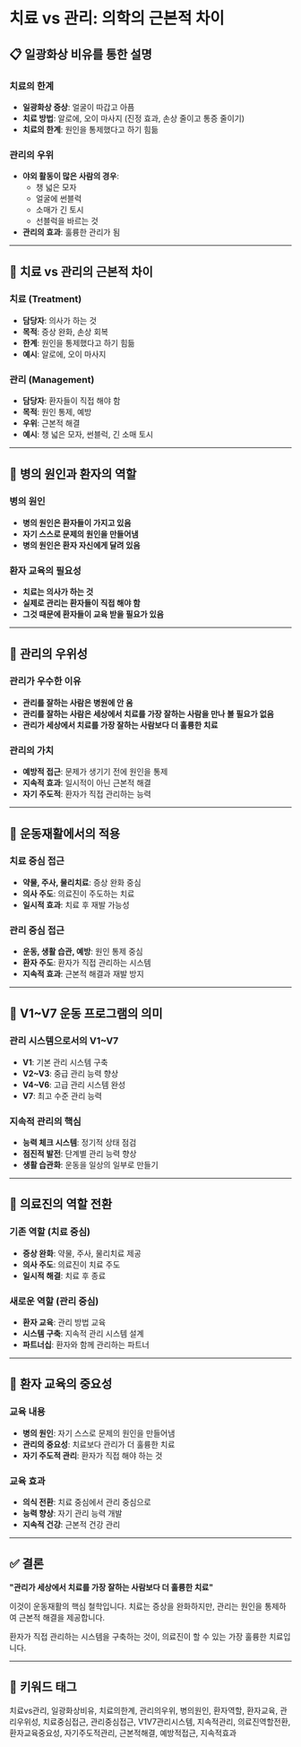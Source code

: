 # 치료 vs 관리: 의학의 근본적 차이

## 📋 일광화상 비유를 통한 설명

### 치료의 한계
- **일광화상 증상**: 얼굴이 따갑고 아픔
- **치료 방법**: 알로에, 오이 마사지 (진정 효과, 손상 줄이고 통증 줄이기)
- **치료의 한계**: 원인을 통제했다고 하기 힘듦

### 관리의 우위
- **야외 활동이 많은 사람의 경우**:
  - 챙 넓은 모자
  - 얼굴에 썬블럭
  - 소매가 긴 토시
  - 선블럭을 바르는 것
- **관리의 효과**: 훌륭한 관리가 됨

---

## 🔹 치료 vs 관리의 근본적 차이

### 치료 (Treatment)
- **담당자**: 의사가 하는 것
- **목적**: 증상 완화, 손상 회복
- **한계**: 원인을 통제했다고 하기 힘듦
- **예시**: 알로에, 오이 마사지

### 관리 (Management)
- **담당자**: 환자들이 직접 해야 함
- **목적**: 원인 통제, 예방
- **우위**: 근본적 해결
- **예시**: 챙 넓은 모자, 썬블럭, 긴 소매 토시

---

## 🔹 병의 원인과 환자의 역할

### 병의 원인
- **병의 원인은 환자들이 가지고 있음**
- **자기 스스로 문제의 원인을 만들어냄**
- **병의 원인은 환자 자신에게 달려 있음**

### 환자 교육의 필요성
- **치료는 의사가 하는 것**
- **실제로 관리는 환자들이 직접 해야 함**
- **그것 때문에 환자들이 교육 받을 필요가 있음**

---

## 🔹 관리의 우위성

### 관리가 우수한 이유
- **관리를 잘하는 사람은 병원에 안 옴**
- **관리를 잘하는 사람은 세상에서 치료를 가장 잘하는 사람을 만나 볼 필요가 없음**
- **관리가 세상에서 치료를 가장 잘하는 사람보다 더 훌륭한 치료**

### 관리의 가치
- **예방적 접근**: 문제가 생기기 전에 원인을 통제
- **지속적 효과**: 일시적이 아닌 근본적 해결
- **자기 주도적**: 환자가 직접 관리하는 능력

---

## 🔹 운동재활에서의 적용

### 치료 중심 접근
- **약물, 주사, 물리치료**: 증상 완화 중심
- **의사 주도**: 의료진이 주도하는 치료
- **일시적 효과**: 치료 후 재발 가능성

### 관리 중심 접근
- **운동, 생활 습관, 예방**: 원인 통제 중심
- **환자 주도**: 환자가 직접 관리하는 시스템
- **지속적 효과**: 근본적 해결과 재발 방지

---

## 🔹 V1~V7 운동 프로그램의 의미

### 관리 시스템으로서의 V1~V7
- **V1**: 기본 관리 시스템 구축
- **V2~V3**: 중급 관리 능력 향상
- **V4~V6**: 고급 관리 시스템 완성
- **V7**: 최고 수준 관리 능력

### 지속적 관리의 핵심
- **능력 체크 시스템**: 정기적 상태 점검
- **점진적 발전**: 단계별 관리 능력 향상
- **생활 습관화**: 운동을 일상의 일부로 만들기

---

## 🔹 의료진의 역할 전환

### 기존 역할 (치료 중심)
- **증상 완화**: 약물, 주사, 물리치료 제공
- **의사 주도**: 의료진이 치료 주도
- **일시적 해결**: 치료 후 종료

### 새로운 역할 (관리 중심)
- **환자 교육**: 관리 방법 교육
- **시스템 구축**: 지속적 관리 시스템 설계
- **파트너십**: 환자와 함께 관리하는 파트너

---

## 🔹 환자 교육의 중요성

### 교육 내용
- **병의 원인**: 자기 스스로 문제의 원인을 만들어냄
- **관리의 중요성**: 치료보다 관리가 더 훌륭한 치료
- **자기 주도적 관리**: 환자가 직접 해야 하는 것

### 교육 효과
- **의식 전환**: 치료 중심에서 관리 중심으로
- **능력 향상**: 자기 관리 능력 개발
- **지속적 건강**: 근본적 건강 관리

---

## ✅ 결론

**"관리가 세상에서 치료를 가장 잘하는 사람보다 더 훌륭한 치료"**

이것이 운동재활의 핵심 철학입니다. 치료는 증상을 완화하지만, 관리는 원인을 통제하여 근본적 해결을 제공합니다.

환자가 직접 관리하는 시스템을 구축하는 것이, 의료진이 할 수 있는 가장 훌륭한 치료입니다.

---

## 🔹 키워드 태그
치료vs관리, 일광화상비유, 치료의한계, 관리의우위, 병의원인, 환자역할, 환자교육, 관리우위성, 치료중심접근, 관리중심접근, V1V7관리시스템, 지속적관리, 의료진역할전환, 환자교육중요성, 자기주도적관리, 근본적해결, 예방적접근, 지속적효과
